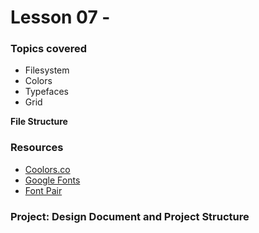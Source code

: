 # Lesson 07 - 


### Topics covered

* Filesystem
* Colors
* Typefaces
* Grid




**File Structure**


### Resources

* [Coolors.co][1]
* [Google Fonts][2]
* [Font Pair][3]



### Project: Design Document and Project Structure





[1]: https://coolors.co/app
[2]: https://fonts.google.com/
[3]: http://fontpair.co/